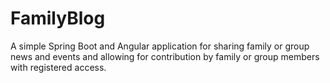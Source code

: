 # FamilyBlog

A simple Spring Boot and Angular application for sharing family or group news and events and allowing for contribution by family or group members with registered access.
